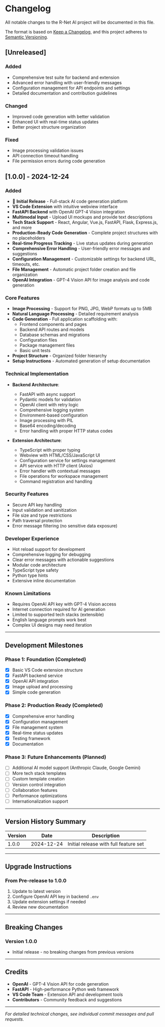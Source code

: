 # Changelog

All notable changes to the R-Net AI project will be documented in this file.

The format is based on [Keep a Changelog](https://keepachangelog.com/en/1.0.0/),
and this project adheres to [Semantic Versioning](https://semver.org/spec/v2.0.0.html).

## [Unreleased]

### Added
- Comprehensive test suite for backend and extension
- Advanced error handling with user-friendly messages
- Configuration management for API endpoints and settings
- Detailed documentation and contribution guidelines

### Changed
- Improved code generation with better validation
- Enhanced UI with real-time status updates
- Better project structure organization

### Fixed
- Image processing validation issues
- API connection timeout handling
- File permission errors during code generation

## [1.0.0] - 2024-12-24

### Added
- 🎉 **Initial Release** - Full-stack AI code generation platform
- **VS Code Extension** with intuitive webview interface
- **FastAPI Backend** with OpenAI GPT-4 Vision integration
- **Multimodal Input** - Upload UI mockups and provide text descriptions
- **Tech Stack Support** - React, Angular, Vue.js, FastAPI, Flask, Express.js, and more
- **Production-Ready Code Generation** - Complete project structures with no placeholders
- **Real-time Progress Tracking** - Live status updates during generation
- **Comprehensive Error Handling** - User-friendly error messages and suggestions
- **Configuration Management** - Customizable settings for backend URL, timeouts, etc.
- **File Management** - Automatic project folder creation and file organization
- **OpenAI Integration** - GPT-4 Vision API for image analysis and code generation

### Core Features
- **Image Processing** - Support for PNG, JPG, WebP formats up to 5MB
- **Natural Language Processing** - Detailed requirement analysis
- **Code Generation** - Full application scaffolding with:
  - Frontend components and pages
  - Backend API routes and models
  - Database schemas and migrations
  - Configuration files
  - Package management files
  - Basic unit tests
- **Project Structure** - Organized folder hierarchy
- **Setup Instructions** - Automated generation of setup documentation

### Technical Implementation
- **Backend Architecture**:
  - FastAPI with async support
  - Pydantic models for validation
  - OpenAI client with retry logic
  - Comprehensive logging system
  - Environment-based configuration
  - Image processing with PIL
  - Base64 encoding/decoding
  - Error handling with proper HTTP status codes

- **Extension Architecture**:
  - TypeScript with proper typing
  - Webview with HTML/CSS/JavaScript UI
  - Configuration service for settings management
  - API service with HTTP client (Axios)
  - Error handler with contextual messages
  - File operations for workspace management
  - Command registration and handling

### Security Features
- Secure API key handling
- Input validation and sanitization
- File size and type restrictions
- Path traversal protection
- Error message filtering (no sensitive data exposure)

### Developer Experience
- Hot reload support for development
- Comprehensive logging for debugging
- Clear error messages with actionable suggestions
- Modular code architecture
- TypeScript type safety
- Python type hints
- Extensive inline documentation

### Known Limitations
- Requires OpenAI API key with GPT-4 Vision access
- Internet connection required for AI generation
- Limited to supported tech stacks (extensible)
- English language prompts work best
- Complex UI designs may need iteration

---

## Development Milestones

### Phase 1: Foundation (Completed)
- [x] Basic VS Code extension structure
- [x] FastAPI backend service
- [x] OpenAI API integration
- [x] Image upload and processing
- [x] Simple code generation

### Phase 2: Production Ready (Completed) 
- [x] Comprehensive error handling
- [x] Configuration management
- [x] File management system
- [x] Real-time status updates
- [x] Testing framework
- [x] Documentation

### Phase 3: Future Enhancements (Planned)
- [ ] Additional AI model support (Anthropic Claude, Google Gemini)
- [ ] More tech stack templates
- [ ] Custom template creation
- [ ] Version control integration
- [ ] Collaboration features
- [ ] Performance optimizations
- [ ] Internationalization support

---

## Version History Summary

| Version | Date | Description |
|---------|------|-------------|
| 1.0.0 | 2024-12-24 | Initial release with full feature set |

---

## Upgrade Instructions

### From Pre-release to 1.0.0
1. Update to latest version
2. Configure OpenAI API key in backend `.env`
3. Update extension settings if needed
4. Review new documentation

---

## Breaking Changes

### Version 1.0.0
- Initial release - no breaking changes from previous versions

---

## Credits

- **OpenAI** - GPT-4 Vision API for code generation
- **FastAPI** - High-performance Python web framework
- **VS Code Team** - Extension API and development tools
- **Contributors** - Community feedback and suggestions

---

*For detailed technical changes, see individual commit messages and pull requests.*